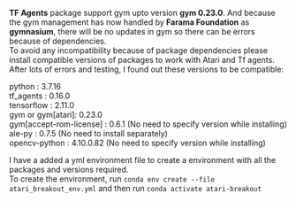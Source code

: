 **TF Agents** package support gym upto version **gym 0.23.0**. And because the gym management has now handled by **Farama Foundation** as **gymnasium**, there will be no updates in gym so there can be errors because of dependencies.  
To avoid any incompatibility because of package dependencies please install compatible versions of packages to work with Atari and Tf agents. After lots of errors and testing, I found out these versions to be compatible:

python : 3.7.16  
tf_agents : 0.16.0  
tensorflow : 2.11.0  
gym or gym[atari]: 0.23.0  
gym[accept-rom-license] : 0.6.1 (No need to specify version while installing)  
ale-py : 0.7.5 (No need to install separately)  
opencv-python : 4.10.0.82 (No need to specify version while installing)  

I have a added a yml environment file to create a environment with all the packages and versions required.  
To create the environment, run `conda env create --file atari_breakout_env.yml` and then run `conda activate atari-breakout`
